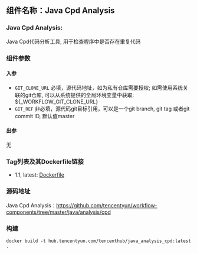 ## 组件名称：Java Cpd Analysis

### Java Cpd Analysis:
Java Cpd代码分析工具, 用于检查程序中是否存在重复代码

### 组件参数
#### 入参
* `GIT_CLONE_URL` 必填，源代码地址，如为私有仓库需要授权; 如需使用系统关联的git仓库, 可以从系统提供的全局环境变量中获取: ${_WORKFLOW_GIT_CLONE_URL}
* `GIT_REF` 非必填，源代码git目标引用，可以是一个git branch, git tag 或者git commit ID, 默认值master

#### 出参
无

### Tag列表及其Dockerfile链接
* 1.1, latest: [Dockerfile](https://github.com/tencentyun/workflow-components/blob/548c0eb6d83695c911011267ae5da7805e543631/java/analysis/cpd/Dockerfile)

### 源码地址

Java Cpd Analysis：<https://github.com/tencentyun/workflow-components/tree/master/java/analysis/cpd>

### 构建
`docker build -t hub.tencentyun.com/tencenthub/java_analysis_cpd:latest .`